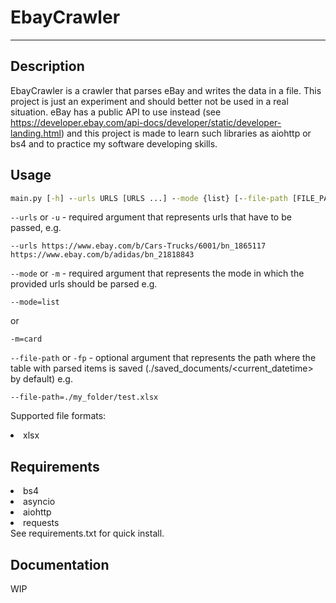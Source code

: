 # EbayCrawler
***
## Description
EbayCrawler is a crawler that parses eBay and writes the data in a file. This project is just an experiment and should better not be used in a real situation. eBay has a public API to use instead (see https://developer.ebay.com/api-docs/developer/static/developer-landing.html) and this project is made to learn such libraries as aiohttp or bs4 and to practice my software developing skills.

## Usage
```cmd
main.py [-h] --urls URLS [URLS ...] --mode {list} [--file-path [FILE_PATH]]
```
`--urls` or `-u` - required argument that represents urls that have to be passed, e.g.
```
--urls https://www.ebay.com/b/Cars-Trucks/6001/bn_1865117 https://www.ebay.com/b/adidas/bn_21818843
```
`--mode` or `-m` - required argument that represents the mode in which the provided urls should be parsed e.g.
```
--mode=list
```
or
```
-m=card
```
`--file-path` or `-fp` - optional argument that represents the path where the table with parsed items is saved (./saved_documents/<current_datetime> by default) e.g.
```
--file-path=./my_folder/test.xlsx
```
Supported file formats:
<li>xlsx</li>

## Requirements
<li>bs4</li>
<li>asyncio</li>
<li>aiohttp</li>
<li>requests</li>
See requirements.txt for quick install. 

## Documentation
WIP
